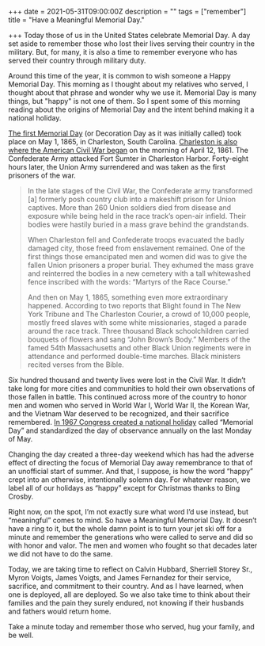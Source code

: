 +++
date = 2021-05-31T09:00:00Z
description = ""
tags = ["remember"]
title = "Have a Meaningful Memorial Day."

+++
Today those of us in the United States celebrate Memorial Day. A day set aside to remember those who lost their lives serving their country in the military. But, for many, it is also a time to remember everyone who has served their country through military duty.

Around this time of the year, it is common to wish someone a Happy Memorial Day. This morning as I thought about my relatives who served, I thought about that phrase and wonder why we use it. Memorial Day is many things, but "happy" is not one of them. So I  spent some of this morning reading about the origins of Memorial Day and the intent behind making it a national holiday.

[The first Memorial Day](https://history.com/news/memorial-day-civil-war-slavery-charleston) (or Decoration Day as it was initially called) took place on May 1, 1865, in Charleston, South Carolina. [Charleston is also where the American Civil War began](https://www.senate.gov/artandhistory/history/minute/Civil_War_Begins.htm) on the morning of April 12, 1861. The Confederate Army attacked Fort Sumter in Charleston Harbor. Forty-eight hours later, the Union Army surrendered and was taken as the first prisoners of the war.

> In the late stages of the Civil War, the Confederate army transformed \[a\] formerly posh country club into a makeshift prison for Union captives. More than 260 Union soldiers died from disease and exposure while being held in the race track’s open-air infield. Their bodies were hastily buried in a mass grave behind the grandstands.
>
> When Charleston fell and Confederate troops evacuated the badly damaged city, those freed from enslavement remained. One of the first things those emancipated men and women did was to give the fallen Union prisoners a proper burial. They exhumed the mass grave and reinterred the bodies in a new cemetery with a tall whitewashed fence inscribed with the words: “Martyrs of the Race Course.”
>
> And then on May 1, 1865, something even more extraordinary happened. According to two reports that Blight found in The New York Tribune and The Charleston Courier, a crowd of 10,000 people, mostly freed slaves with some white missionaries, staged a parade around the race track. Three thousand Black schoolchildren carried bouquets of flowers and sang “John Brown’s Body.” Members of the famed 54th Massachusetts and other Black Union regiments were in attendance and performed double-time marches. Black ministers recited verses from the Bible.

Six hundred thousand and twenty lives were lost in the Civil War. It didn’t take long for more cities and communities to hold their own observations of those fallen in battle. This continued across more of the country to honor men and women who served in World War I, World War II, the Korean War, and the Vietnam War deserved to be recognized, and their sacrifice remembered. [In 1967 Congress created a national holiday](https://www.nps.gov/articles/memorial-day-history.htm) called “Memorial Day” and standardized the day of observance annually on the last Monday of May.

Changing the day created a three-day weekend which has had the adverse effect of directing the focus of Memorial Day away remembrance to that of an unofficial start of summer. And that, I suppose, is how the word “happy” crept into an otherwise, intentionally solemn day. For whatever reason, we label all of our holidays as “happy” except for Christmas thanks to Bing Crosby.

Right now, on the spot, I’m not exactly sure what word I’d use instead, but “meaningful” comes to mind. So have a Meaningful Memorial Day. It doesn’t have a ring to it, but the whole damn point is to turn your jet ski off for a minute and remember the generations who were called to serve and did so with honor and valor. The men and women who fought so that decades later we did not have to do the same.

Today, we are taking time to reflect on Calvin Hubbard, Sherriell Storey Sr., Myron Voigts, James Voigts, and James Fernandez for their service, sacrifice, and commitment to their country. And as I have learned, when one is deployed, all are deployed. So we also take time to think about their families and the pain they surely endured, not knowing if their husbands and fathers would return home.

Take a minute today and remember those who served, hug your family, and be well.